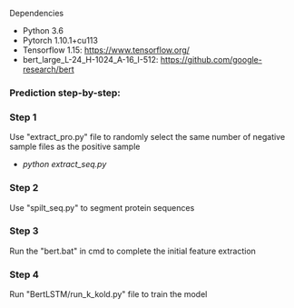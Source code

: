 Dependencies
- Python 3.6
- Pytorch 1.10.1+cu113
- Tensorflow 1.15: https://www.tensorflow.org/
- bert_large_L-24_H-1024_A-16_I-512: https://github.com/google-research/bert

### Prediction step-by-step:
### Step 1
Use "extract_pro.py" file to randomly select the same number of negative sample files as the positive sample
- *python extract_seq.py*

### Step 2
Use "spilt_seq.py" to segment protein sequences

### Step 3
Run the "bert.bat" in cmd to complete the initial feature extraction

### Step 4
Run "BertLSTM/run_k_kold.py" file to train the model


